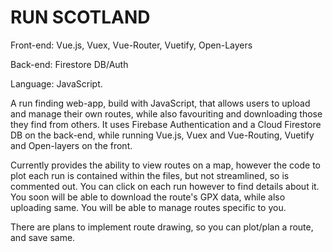 # RUN SCOTLAND

Front-end: Vue.js, Vuex, Vue-Router, Vuetify, Open-Layers

Back-end: Firestore DB/Auth

Language: JavaScript.

A run finding web-app, build with JavaScript, that allows users to upload and manage their own routes, while also favouriting and downloading those they find from others.  It uses Firebase Authentication and a Cloud Firestore DB on the back-end, while running Vue.js, Vuex and Vue-Routing, Vuetify and Open-layers on the front.

Currently provides the ability to view routes on a map, however the code to plot each run is contained within the files, but not streamlined, so is commented out. You can click on each run however to find details about it.  You soon will be able to download the route's GPX data, while also uploading same.  You will be able to manage routes specific to you.

There are plans to implement route drawing, so you can plot/plan a route, and save same.


